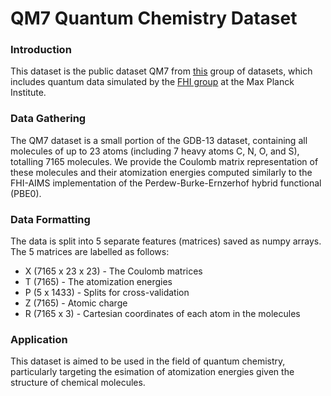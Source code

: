# QM7 Quantum Chemistry Dataset

### Introduction
This dataset is the public dataset QM7 from [this](http://quantum-machine.org/datasets/) group of datasets, which includes quantum data simulated by the [FHI group](https://www.fhi.mpg.de/th-department) at the Max Planck Institute.

### Data Gathering
The QM7 dataset is a small portion of the GDB-13 dataset, containing all molecules of up to 23 atoms (including 7 heavy atoms C, N, O, and S), totalling 7165 molecules. We provide the Coulomb matrix representation of these molecules and their atomization energies computed similarly to the FHI-AIMS implementation of the Perdew-Burke-Ernzerhof hybrid functional (PBE0).

### Data Formatting
The data is split into 5 separate features (matrices) saved as numpy arrays. The 5 matrices are labelled as follows:
- X (7165 x 23 x 23) - The Coulomb matrices
- T (7165) - The atomization energies
- P (5 x 1433) - Splits for cross-validation
- Z (7165) - Atomic charge
- R (7165 x 3) - Cartesian coordinates of each atom in the molecules


### Application
This dataset is aimed to be used in the field of quantum chemistry, particularly targeting the esimation of atomization energies given the structure of chemical molecules.

